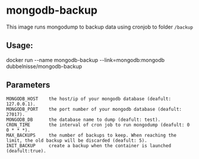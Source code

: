 # mongodb-backup
This image runs mongodump to backup data using cronjob to folder `/backup`

## Usage:

  docker run --name mongodb-backup --link=mongodb:mongodb dubbelnisse/mongodb-backup

## Parameters

    MONGODB_HOST    the host/ip of your mongodb database (deafult: 127.0.0.1).
    MONGODB_PORT    the port number of your mongodb database (deafult: 27017).
    MONGODB_DB      the database name to dump (deafult: test).
    CRON_TIME       the interval of cron job to run mongodump (deafult: 0 0 * * *).
    MAX_BACKUPS     the number of backups to keep. When reaching the limit, the old backup will be discarded (deafult: 5).
    INIT_BACKUP     create a backup when the container is launched (deafult:true).
